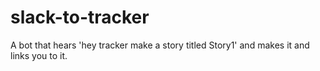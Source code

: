 # slack-to-tracker

A bot that hears 'hey tracker make a story titled Story1' and makes it and links you to it.
